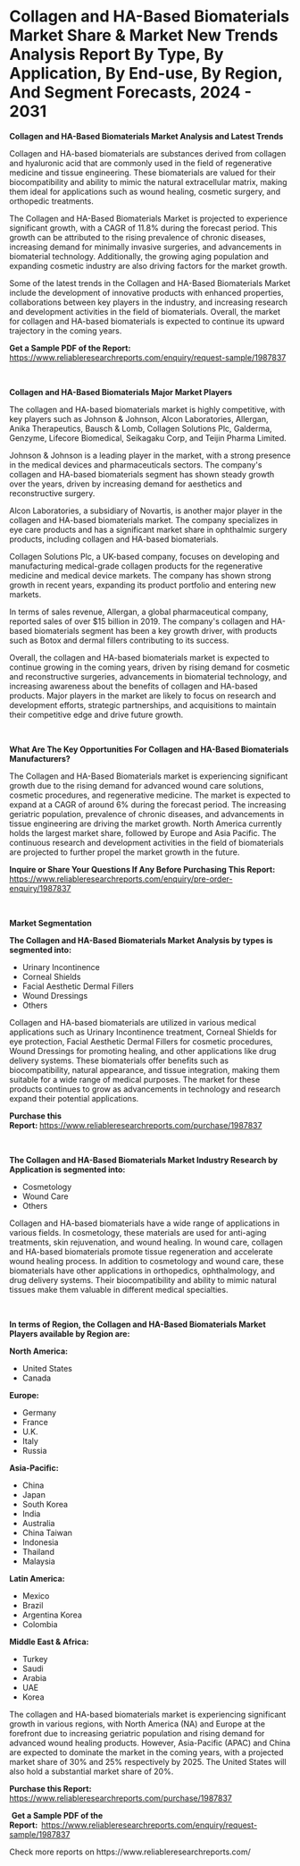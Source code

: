 <p><h1>Collagen and HA-Based Biomaterials Market Share & Market New Trends Analysis Report By Type, By Application, By End-use, By Region, And Segment Forecasts, 2024 - 2031</h1></p><p><strong>Collagen and HA-Based Biomaterials Market Analysis and Latest Trends</strong></p>
<p><p>Collagen and HA-based biomaterials are substances derived from collagen and hyaluronic acid that are commonly used in the field of regenerative medicine and tissue engineering. These biomaterials are valued for their biocompatibility and ability to mimic the natural extracellular matrix, making them ideal for applications such as wound healing, cosmetic surgery, and orthopedic treatments.</p><p>The Collagen and HA-Based Biomaterials Market is projected to experience significant growth, with a CAGR of 11.8% during the forecast period. This growth can be attributed to the rising prevalence of chronic diseases, increasing demand for minimally invasive surgeries, and advancements in biomaterial technology. Additionally, the growing aging population and expanding cosmetic industry are also driving factors for the market growth.</p><p>Some of the latest trends in the Collagen and HA-Based Biomaterials Market include the development of innovative products with enhanced properties, collaborations between key players in the industry, and increasing research and development activities in the field of biomaterials. Overall, the market for collagen and HA-based biomaterials is expected to continue its upward trajectory in the coming years.</p></p>
<p><strong>Get a Sample PDF of the Report:&nbsp;</strong> <a href="https://www.reliableresearchreports.com/enquiry/request-sample/1987837">https://www.reliableresearchreports.com/enquiry/request-sample/1987837</a></p>
<p>&nbsp;</p>
<p><strong>Collagen and HA-Based Biomaterials Major Market Players</strong></p>
<p><p>The collagen and HA-based biomaterials market is highly competitive, with key players such as Johnson & Johnson, Alcon Laboratories, Allergan, Anika Therapeutics, Bausch & Lomb, Collagen Solutions Plc, Galderma, Genzyme, Lifecore Biomedical, Seikagaku Corp, and Teijin Pharma Limited.</p><p>Johnson & Johnson is a leading player in the market, with a strong presence in the medical devices and pharmaceuticals sectors. The company's collagen and HA-based biomaterials segment has shown steady growth over the years, driven by increasing demand for aesthetics and reconstructive surgery.</p><p>Alcon Laboratories, a subsidiary of Novartis, is another major player in the collagen and HA-based biomaterials market. The company specializes in eye care products and has a significant market share in ophthalmic surgery products, including collagen and HA-based biomaterials.</p><p>Collagen Solutions Plc, a UK-based company, focuses on developing and manufacturing medical-grade collagen products for the regenerative medicine and medical device markets. The company has shown strong growth in recent years, expanding its product portfolio and entering new markets.</p><p>In terms of sales revenue, Allergan, a global pharmaceutical company, reported sales of over $15 billion in 2019. The company's collagen and HA-based biomaterials segment has been a key growth driver, with products such as Botox and dermal fillers contributing to its success.</p><p>Overall, the collagen and HA-based biomaterials market is expected to continue growing in the coming years, driven by rising demand for cosmetic and reconstructive surgeries, advancements in biomaterial technology, and increasing awareness about the benefits of collagen and HA-based products. Major players in the market are likely to focus on research and development efforts, strategic partnerships, and acquisitions to maintain their competitive edge and drive future growth.</p></p>
<p>&nbsp;</p>
<p><strong>What Are The Key Opportunities For Collagen and HA-Based Biomaterials Manufacturers?</strong></p>
<p><p>The Collagen and HA-Based Biomaterials market is experiencing significant growth due to the rising demand for advanced wound care solutions, cosmetic procedures, and regenerative medicine. The market is expected to expand at a CAGR of around 6% during the forecast period. The increasing geriatric population, prevalence of chronic diseases, and advancements in tissue engineering are driving the market growth. North America currently holds the largest market share, followed by Europe and Asia Pacific. The continuous research and development activities in the field of biomaterials are projected to further propel the market growth in the future.</p></p>
<p><strong>Inquire or Share Your Questions If Any Before Purchasing This Report:</strong> <a href="https://www.reliableresearchreports.com/enquiry/pre-order-enquiry/1987837">https://www.reliableresearchreports.com/enquiry/pre-order-enquiry/1987837</a></p>
<p>&nbsp;</p>
<p><strong>Market Segmentation</strong></p>
<p><strong>The Collagen and HA-Based Biomaterials Market Analysis by types is segmented into:</strong></p>
<p><ul><li>Urinary Incontinence</li><li>Corneal Shields</li><li>Facial Aesthetic Dermal Fillers</li><li>Wound Dressings</li><li>Others</li></ul></p>
<p><p>Collagen and HA-based biomaterials are utilized in various medical applications such as Urinary Incontinence treatment, Corneal Shields for eye protection, Facial Aesthetic Dermal Fillers for cosmetic procedures, Wound Dressings for promoting healing, and other applications like drug delivery systems. These biomaterials offer benefits such as biocompatibility, natural appearance, and tissue integration, making them suitable for a wide range of medical purposes. The market for these products continues to grow as advancements in technology and research expand their potential applications.</p></p>
<p><strong>Purchase this Report:&nbsp;</strong><a href="https://www.reliableresearchreports.com/purchase/1987837">https://www.reliableresearchreports.com/purchase/1987837</a></p>
<p>&nbsp;</p>
<p><strong>The Collagen and HA-Based Biomaterials Market Industry Research by Application is segmented into:</strong></p>
<p><ul><li>Cosmetology</li><li>Wound Care</li><li>Others</li></ul></p>
<p><p>Collagen and HA-based biomaterials have a wide range of applications in various fields. In cosmetology, these materials are used for anti-aging treatments, skin rejuvenation, and wound healing. In wound care, collagen and HA-based biomaterials promote tissue regeneration and accelerate wound healing process. In addition to cosmetology and wound care, these biomaterials have other applications in orthopedics, ophthalmology, and drug delivery systems. Their biocompatibility and ability to mimic natural tissues make them valuable in different medical specialties.</p></p>
<p>&nbsp;</p>
<p><strong>In terms of Region, the Collagen and HA-Based Biomaterials Market Players available by Region are:</strong></p>
<p>
    <p> <strong> North America: </strong>
        <ul>
            <li>United States</li>
            <li>Canada</li>
        </ul>
        </p> 
    <p> <strong> Europe: </strong>
        <ul>
            <li>Germany</li>
            <li>France</li>
            <li>U.K.</li>
            <li>Italy</li>
            <li>Russia</li>
        </ul>
        </p> 
    <p> <strong> Asia-Pacific: </strong>
        <ul>
            <li>China</li>
            <li>Japan</li>
            <li>South Korea</li>
            <li>India</li>
            <li>Australia</li>
            <li>China Taiwan</li>
            <li>Indonesia</li>
            <li>Thailand</li>
            <li>Malaysia</li>
        </ul>
        </p> 
    <p> <strong> Latin America: </strong>
        <ul>
            <li>Mexico</li>
            <li>Brazil</li>
            <li>Argentina Korea</li>
            <li>Colombia</li>
        </ul>
        </p> 
    <p> <strong> Middle East & Africa: </strong>
        <ul>
            <li>Turkey</li>
            <li>Saudi</li>
            <li>Arabia</li>
            <li>UAE</li>
            <li>Korea</li>
        </ul>
    </p>
    </p>
<p><p>The collagen and HA-based biomaterials market is experiencing significant growth in various regions, with North America (NA) and Europe at the forefront due to increasing geriatric population and rising demand for advanced wound healing products. However, Asia-Pacific (APAC) and China are expected to dominate the market in the coming years, with a projected market share of 30% and 25% respectively by 2025. The United States will also hold a substantial market share of 20%.</p></p>
<p><strong>Purchase this Report: </strong><a href="https://www.reliableresearchreports.com/purchase/1987837">https://www.reliableresearchreports.com/purchase/1987837</a></p>
<p>&nbsp;<strong>Get a Sample PDF of the Report:&nbsp;&nbsp;</strong><a href="https://www.reliableresearchreports.com/enquiry/request-sample/1987837">https://www.reliableresearchreports.com/enquiry/request-sample/1987837</a></p>
<p><strong></strong></p>
<p>Check more reports on https://www.reliableresearchreports.com/</p>